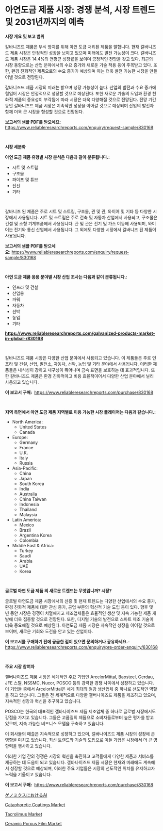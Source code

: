 <p><h1>아연도금 제품 시장: 경쟁 분석, 시장 트렌드 및 2031년까지의 예측</h1></p><p><strong>시장 개요 및 보고 범위</strong></p>
<p><p>갈바니즈드 제품은 부식 방지를 위해 아연 도금 처리된 제품을 말합니다. 현재 갈바니즈드 제품 시장은 안정적인 성장을 보이고 있으며 미래에도 발전 가능성이 크다. 갈바니즈드 제품 시장은 14.4%의 연평균 성장률을 보이며 긍정적인 전망을 갖고 있다. 최근의 시장 동향으로는 산업 분야에서의 수요 증가와 새로운 기술 적용 등이 주목받고 있다. 또한, 환경 친화적인 제품으로의 수요 증가가 예상되며 이는 더욱 발전 가능한 시장을 만들어낼 것으로 전망된다.</p><p>갈바니즈드 제품 시장의 미래는 밝으며 성장 가능성이 높다. 산업의 발전과 수요 증가에 힘입어 시장은 안정적으로 성장할 것으로 예상된다. 또한 새로운 기술의 도입과 환경 친화적 제품의 중요성이 부각됨에 따라 시장은 더욱 다양해질 것으로 전망된다. 전망 기간 동안 갈바니즈드 제품 시장은 지속적인 성장을 이어갈 것으로 예상되며 산업의 발전과 함께 더욱 큰 시장을 형성할 것으로 전망된다.</p></p>
<p><strong>보고서의 샘플 PDF를 받으세요:</strong> <a href="https://www.reliableresearchreports.com/enquiry/request-sample/830168">https://www.reliableresearchreports.com/enquiry/request-sample/830168</a></p>
<p>&nbsp;</p>
<p><strong>시장 세분화</strong></p>
<p><strong>아연 도금 제품 유형별 시장 분석은 다음과 같이 분류됩니다.:</strong></p>
<p><ul><li>시트 및 스트립</li><li>구조물</li><li>파이프 및 튜브</li><li>전선</li><li>기타</li></ul></p>
<p>&nbsp;</p>
<p><p>갈바니즈 된 제품은 주로 시트 및 스트립, 구조물, 관 및 관, 와이어 및 기타 등 다양한 시장에서 사용됩니다. 시트 및 스트립은 주로 건축 및 자동차 산업에서 사용되고, 구조물은 건설 및 소형 기계부품에서 사용됩니다. 관 및 관은 전기 및 가스 이동에 사용되며, 와이어는 전기와 통신 산업에서 사용됩니다. 그 외에도 다양한 시장에서 갈바니즈 된 제품이 사용됩니다.</p></p>
<p><strong>보고서의 샘플 PDF를 받으세요:</strong>&nbsp;<a href="https://www.reliableresearchreports.com/enquiry/request-sample/830168">https://www.reliableresearchreports.com/enquiry/request-sample/830168</a></p>
<p>&nbsp;</p>
<p><strong> 아연 도금 제품 응용 분야별 시장 산업 조사는 다음과 같이 분류됩니다.:</strong></p>
<p><ul><li>인프라 및 건설</li><li>산업용</li><li>파워</li><li>자동차</li><li>선박</li><li>농업</li><li>기타</li></ul></p>
<p><strong><a href="https://www.reliableresearchreports.com/galvanized-products-market-in-global-r830168">https://www.reliableresearchreports.com/galvanized-products-market-in-global-r830168</a></strong></p>
<p>&nbsp;</p>
<p><p>갈바니즈드 제품 시장은 다양한 산업 분야에서 사용되고 있습니다. 이 제품들은 주로 인프라 및 건설, 산업, 발전소, 자동차, 선박, 농업 및 기타 분야에서 사용됩니다. 이러한 제품들은 내식성이 강하고 내구성이 뛰어나며 금속 표면을 보호하는 데 효과적입니다. 또한 갈바니즈드 제품은 환경 친화적이고 비용 효율적이어서 다양한 산업 분야에서 널리 사용되고 있습니다.</p></p>
<p><strong>이 보고서 구매:</strong>&nbsp; <a href="https://www.reliableresearchreports.com/purchase/830168">https://www.reliableresearchreports.com/purchase/830168</a></p>
<p>&nbsp;</p>
<p><strong>지역 측면에서 아연 도금 제품 지역별로 이용 가능한 시장 플레이어는 다음과 같습니다.:</strong></p>
<p><ul>
    <li>
        North America:
        <ul>
            <li>United States</li>
            <li>Canada</li>
        </ul>
    </li>
    <li>
        Europe:
        <ul>
            <li>Germany</li>
            <li>France</li>
            <li>U.K.</li>
            <li>Italy</li>
            <li>Russia</li>
        </ul>
    </li>
    <li>
        Asia-Pacific:
        <ul>
            <li>China</li>
            <li>Japan</li>
            <li>South Korea</li>
            <li>India</li>
            <li>Australia</li>
            <li>China Taiwan</li>
            <li>Indonesia</li>
            <li>Thailand</li>
            <li>Malaysia</li>
        </ul>
    </li>
    <li>
        Latin America:
        <ul>
            <li>Mexico</li>
            <li>Brazil</li>
            <li>Argentina Korea</li>
            <li>Colombia</li>
        </ul>
    </li>
    <li>
        Middle East & Africa:
        <ul>
            <li>Turkey</li>
            <li>Saudi</li>
            <li>Arabia</li>
            <li>UAE</li>
            <li>Korea</li>
        </ul>
    </li>
    </ul></p>
<p>&nbsp;</p>
<p><strong>글로벌 아연 도금 제품 의 새로운 트렌드는 무엇입니까? 시장?</strong></p>
<p><p>글로벌 아연도금 제품 시장에서의 신흥 및 현재 트렌드는 다양한 산업에서의 수요 증가, 환경 친화적 제품에 대한 관심 증가, 공업 부문의 혁신적 기술 도입 등이 있다. 향후 몇 년 동안 시장은 경쟁이 치열해지고 제조업체들은 효율적인 생산 및 지속 가능한 제품 개발에 더욱 집중할 것으로 전망된다. 또한, 디지털 기술의 발전으로 스마트 제조 기술이 더욱 중요해질 것으로 예상된다. 아연도금 제품 시장은 지속적인 성장을 이어갈 것으로 보이며, 새로운 기회와 도전을 안고 있는 산업이다.</p></p>
<p><strong>이 보고서를 구매하기 전에 궁금한 점이 있으면 문의하거나 공유하세요.</strong>- <a href="https://www.reliableresearchreports.com/enquiry/pre-order-enquiry/830168">https://www.reliableresearchreports.com/enquiry/pre-order-enquiry/830168</a></p>
<p>&nbsp;</p>
<p><strong>주요 시장 참여자</strong></p>
<p><p>갤버나이즈드 제품 시장은 세계적인 주요 기업인 ArcelorMittal, Baosteel, Gerdau, JFE 스틸, NSSMC, Nucor, POSCO 등의 강력한 경쟁 사이에서 성장하고 있습니다. 이 기업들 중에서 ArcelorMittal은 세계 최대의 철강 생산업체 중 하나로 선도적인 역할을 하고 있습니다. 그들은 전 세계적으로 다양한 갤버나이즈드 제품을 제조하고 있으며, 지속적인 성장과 혁신을 추구하고 있습니다. </p><p>POSCO는 한국의 대표적인 갤바나이즈드 제품 제조업체 중 하나로 글로벌 시장에서도 강점을 가지고 있습니다. 그들은 고품질의 제품으로 소비자들로부터 높은 평가를 받고 있으며, 지속 가능한 비즈니스 모델을 구축하고 있습니다. </p><p>이 회사들의 매출은 지속적으로 성장하고 있으며, 갤바나이즈드 제품 시장의 성장에 큰 영향을 미치고 있습니다. 최신 트렌드와 기술의 도입으로 이들 기업은 시장에서 더 큰 영향력을 행사하고 있습니다. </p><p>이러한 기업 간의 경쟁은 시장의 혁신을 촉진하고 고객들에게 다양한 제품과 서비스를 제공하는 데 도움이 되고 있습니다. 갤바나이즈드 제품 시장은 현재와 미래에도 계속해서 성장할 것으로 예상되며, 이러한 주요 기업들은 시장의 선도적인 위치를 유지하고자 노력을 기울이고 있습니다.</p></p>
<p><strong>이 보고서 구매:</strong>&nbsp;&nbsp;<a href="https://www.reliableresearchreports.com/purchase/830168">https://www.reliableresearchreports.com/purchase/830168</a></p>
<p><p><a href="https://github.com/zjkmgcs938405/Market-Research-Report-List-1/blob/main/102850525901.md">ゲノミクスにおけるAI</a></p><p><a href="https://www.linkedin.com/pulse/cataphoretic-coatings-market-research-report-forecasted-mkhec?trackingId=2kuoO2dBNVNJ%2FboNEh4yAA%3D%3D">Cataphoretic Coatings Market</a></p><p><a href="https://github.com/CliffMedina6/Market-Research-Report-List-4/blob/main/tacrolimus-market.md">Tacrolimus Market</a></p><p><a href="https://www.linkedin.com/pulse/ceramic-porous-film-market-size-share-amp-trends-analysis-pazkc?trackingId=ApzF%2BmU9yct6GoMqOLyg2Q%3D%3D">Ceramic Porous Film Market</a></p></p>
